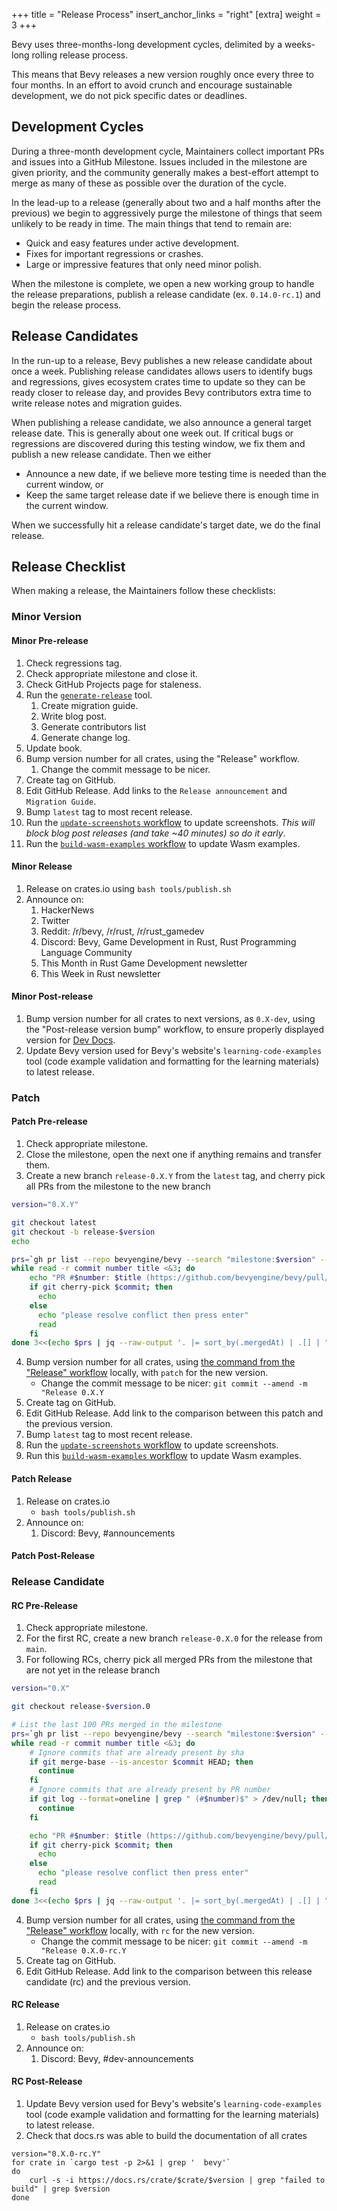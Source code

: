 +++
title = "Release Process"
insert_anchor_links = "right"
[extra]
weight = 3
+++

Bevy uses three-months-long development cycles, delimited by a weeks-long rolling release process.

This means that Bevy releases a new version roughly once every three to four months. In an effort to avoid crunch and encourage sustainable development, we do not pick specific dates or deadlines.

## Development Cycles

During a three-month development cycle, Maintainers collect important PRs and issues into a GitHub Milestone. Issues included in the milestone are given priority, and the community generally makes a best-effort attempt to merge as many of these as possible over the duration of the cycle.

In the lead-up to a release (generally about two and a half months after the previous) we begin to aggressively purge the milestone of things that seem unlikely to be ready in time. The main things that tend to remain are:

- Quick and easy features under active development.
- Fixes for important regressions or crashes.
- Large or impressive features that only need minor polish.

When the milestone is complete, we open a new working group to handle the release preparations, publish a release candidate (ex. `0.14.0-rc.1`) and begin the release process.

## Release Candidates

In the run-up to a release, Bevy publishes a new release candidate about once a week. Publishing release candidates allows users to identify bugs and regressions, gives ecosystem crates time to update so they can be ready closer to release day, and provides Bevy contributors extra time to write release notes and migration guides.

When publishing a release candidate, we also announce a general target release date. This is generally about one week out. If critical bugs or regressions are discovered during this testing window, we fix them and publish a new release candidate. Then we either

- Announce a new date, if we believe more testing time is needed than the current window, or
- Keep the same target release date if we believe there is enough time in the current window.

When we successfully hit a release candidate's target date, we do the final release.

## Release Checklist

When making a release, the Maintainers follow these checklists:

### Minor Version

#### Minor Pre-release

1. Check regressions tag.
2. Check appropriate milestone and close it.
3. Check GitHub Projects page for staleness.
4. Run the [`generate-release`](https://github.com/bevyengine/bevy-website/tree/main/generate-release) tool.
    1. Create migration guide.
    2. Write blog post.
    3. Generate contributors list
    4. Generate change log.
5. Update book.
6. Bump version number for all crates, using the "Release" workflow.
   1. Change the commit message to be nicer.
7. Create tag on GitHub.
8. Edit GitHub Release. Add links to the `Release announcement` and `Migration Guide`.
9. Bump `latest` tag to most recent release.
10. Run the [`update-screenshots` workflow] to update screenshots. *This will block blog post releases (and take ~40 minutes) so do it early*.
11. Run the [`build-wasm-examples` workflow] to update Wasm examples.

#### Minor Release

1. Release on crates.io using `bash tools/publish.sh`
2. Announce on:
    1. HackerNews
    2. Twitter
    3. Reddit: /r/bevy, /r/rust, /r/rust_gamedev
    4. Discord: Bevy, Game Development in Rust, Rust Programming Language Community
    5. This Month in Rust Game Development newsletter
    6. This Week in Rust newsletter

#### Minor Post-release

1. Bump version number for all crates to next versions, as `0.X-dev`, using the "Post-release version bump" workflow, to ensure properly displayed version for [Dev Docs](https://dev-docs.bevyengine.org/bevy/index.html).
2. Update Bevy version used for Bevy's website's `learning-code-examples` tool (code example validation and formatting for the learning materials) to latest release.

### Patch

#### Patch Pre-release

1. Check appropriate milestone.
2. Close the milestone, open the next one if anything remains and transfer them.
3. Create a new branch `release-0.X.Y` from the `latest` tag, and cherry pick all PRs from the milestone to the new branch
```sh
version="0.X.Y"

git checkout latest
git checkout -b release-$version
echo

prs=`gh pr list --repo bevyengine/bevy --search "milestone:$version" --state merged --json mergeCommit,mergedAt,title,number --limit 100`
while read -r commit number title <&3; do
    echo "PR #$number: $title (https://github.com/bevyengine/bevy/pull/$number)"    
    if git cherry-pick $commit; then
      echo
    else
      echo "please resolve conflict then press enter"
      read
    fi
done 3<<(echo $prs | jq --raw-output '. |= sort_by(.mergedAt) | .[] | "\(.mergeCommit.oid) \(.number) \(.title)"')
```
4. Bump version number for all crates, using [the command from the "Release" workflow] locally, with `patch` for the new version.
    - Change the commit message to be nicer: `git commit --amend -m "Release 0.X.Y`
5. Create tag on GitHub.
6. Edit GitHub Release. Add link to the comparison between this patch and the previous version.
7. Bump `latest` tag to most recent release.
8. Run the [`update-screenshots` workflow] to update screenshots.
9. Run this [`build-wasm-examples` workflow] to update Wasm examples.

#### Patch Release

1. Release on crates.io
    - `bash tools/publish.sh`
2. Announce on:
    1. Discord: Bevy, #announcements

#### Patch Post-Release

### Release Candidate

#### RC Pre-Release

1. Check appropriate milestone.
2. For the first RC, create a new branch `release-0.X.0` for the release from `main`.
3. For following RCs, cherry pick all merged PRs from the milestone that are not yet in the release branch
```sh
version="0.X"

git checkout release-$version.0

# List the last 100 PRs merged in the milestone
prs=`gh pr list --repo bevyengine/bevy --search "milestone:$version" --state merged --json mergeCommit,mergedAt,title,number --limit 100`
while read -r commit number title <&3; do
    # Ignore commits that are already present by sha
    if git merge-base --is-ancestor $commit HEAD; then
      continue
    fi
    # Ignore commits that are already present by PR number
    if git log --format=oneline | grep " (#$number)$" > /dev/null; then
      continue
    fi

    echo "PR #$number: $title (https://github.com/bevyengine/bevy/pull/$number)"
    if git cherry-pick $commit; then
      echo
    else
      echo "please resolve conflict then press enter"
      read
    fi
done 3<<(echo $prs | jq --raw-output '. |= sort_by(.mergedAt) | .[] | "\(.mergeCommit.oid) \(.number) \(.title)"')
```
4. Bump version number for all crates, using [the command from the "Release" workflow] locally, with `rc` for the new version.
    - Change the commit message to be nicer: `git commit --amend -m "Release 0.X.0-rc.Y`
5. Create tag on GitHub.
6. Edit GitHub Release. Add link to the comparison between this release candidate (rc) and the previous version.

#### RC Release

1. Release on crates.io
    - `bash tools/publish.sh`
2. Announce on:
    1. Discord: Bevy, #dev-announcements

#### RC Post-Release

1. Update Bevy version used for Bevy's website's `learning-code-examples` tool (code example validation and formatting for the learning materials) to latest release.
2. Check that docs.rs was able to build the documentation of all crates
```shell
version="0.X.0-rc.Y"
for crate in `cargo test -p 2>&1 | grep '  bevy'`
do
    curl -s -i https://docs.rs/crate/$crate/$version | grep "failed to build" | grep $version
done
```

[`update-screenshots` workflow]: https://github.com/bevyengine/bevy-website/actions/workflows/update-screenshots.yml
[`build-wasm-examples` workflow]: https://github.com/bevyengine/bevy-website/actions/workflows/build-wasm-examples.yml
[the command from the "Release" workflow]: https://github.com/bevyengine/bevy/blob/main/.github/workflows/release.yml
